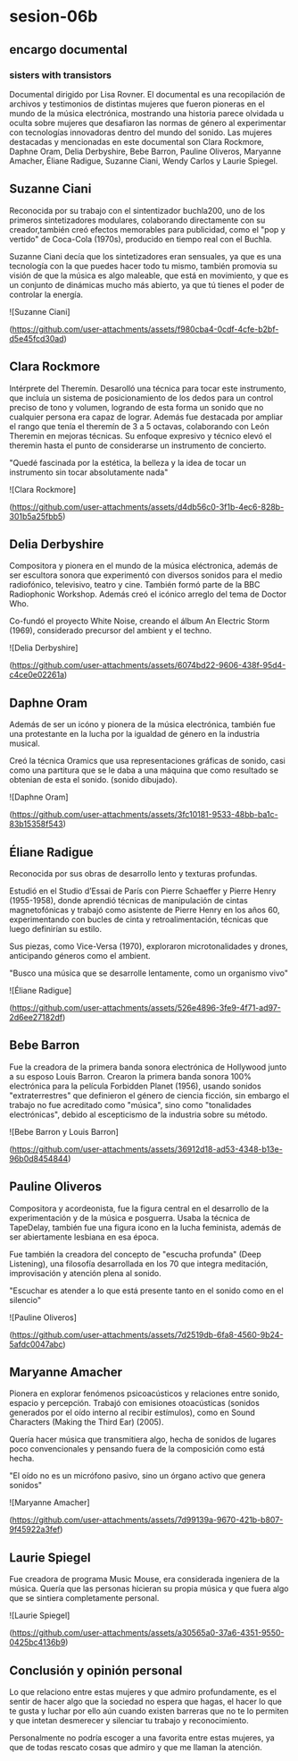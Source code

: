 # sesion-06b
## encargo documental
### sisters with transistors
Documental dirigido por Lisa Rovner. El documental es una recopilación de archivos y testimonios de distintas mujeres que fueron pioneras en el mundo de la música electrónica, mostrando una historia parece olvidada u oculta sobre mujeres que desafiaron las normas de género al experimentar con tecnologías innovadoras dentro del mundo del sonido. Las mujeres destacadas y mencionadas en este documental son Clara Rockmore, Daphne Oram, Delia Derbyshire, Bebe Barron, Pauline Oliveros, Maryanne Amacher, Éliane Radigue, Suzanne Ciani, Wendy Carlos y Laurie Spiegel.

## Suzanne Ciani

Reconocida por su trabajo con el sintentizador buchla200, uno de los primeros sintetizadores modulares, colaborando directamente con su creador,también creó efectos memorables para publicidad, como el "pop y vertido" de Coca-Cola (1970s), producido en tiempo real con el Buchla.

Suzanne Ciani decía que los sintetizadores eran sensuales, ya que es una tecnología con la que puedes hacer todo tu mismo, también promovia su visión de que la música es algo maleable, que está en movimiento, y que es un conjunto de dinámicas mucho más abierto, ya que tú tienes el poder de controlar la energía.

![Suzanne Ciani]

(https://github.com/user-attachments/assets/f980cba4-0cdf-4cfe-b2bf-d5e45fcd30ad)

## Clara Rockmore

Intérprete del Theremín. Desarolló una técnica para tocar este instrumento, que incluía un sistema de  posicionamiento de los dedos para un control preciso de tono y volumen, logrando de esta forma un sonido que no cualquier persona era capaz de lograr. Además fue destacada por ampliar el rango que tenía el theremín de 3 a 5 octavas, colaborando con León Theremin en mejoras técnicas. Su enfoque expresivo y técnico elevó el theremin hasta el punto de considerarse un instrumento de concierto.

"Quedé fascinada por la estética, la belleza y la idea de tocar un instrumento sin tocar absolutamente nada"

![Clara Rockmore]

(https://github.com/user-attachments/assets/d4db56c0-3f1b-4ec6-828b-301b5a25fbb5)

## Delia Derbyshire

Compositora y pionera en el mundo de la música eléctronica, además de ser escultora sonora que experimentó con diversos sonidos para el medio radiofónico, televisivo, teatro y cine. También formó parte de la BBC Radiophonic Workshop. Además creó el icónico arreglo del tema de Doctor Who.

Co-fundó el proyecto White Noise, creando el álbum An Electric Storm (1969), considerado precursor del ambient y el techno.

![Delia Derbyshire]

(https://github.com/user-attachments/assets/6074bd22-9606-438f-95d4-c4ce0e02261a)

## Daphne Oram

Además de ser un icóno y pionera de la música electrónica, también fue una protestante en la lucha por la igualdad de género en la industria musical. 

Creó la técnica Oramics que usa representaciones gráficas de sonido, casi como una partitura que se le daba a una máquina que como resultado se obtenian de esta el sonido. (sonido dibujado).

![Daphne Oram]

(https://github.com/user-attachments/assets/3fc10181-9533-48bb-ba1c-83b15358f543)

## Éliane Radigue

Reconocida por sus obras de desarrollo lento y texturas profundas.

Estudió en el Studio d’Essai de París con Pierre Schaeffer y Pierre Henry (1955-1958), donde aprendió técnicas de manipulación de cintas magnetofónicas y trabajó como asistente de Pierre Henry en los años 60, experimentando con bucles de cinta y retroalimentación, técnicas que luego definirían su estilo.

Sus piezas, como Vice-Versa (1970), exploraron microtonalidades y drones, anticipando géneros como el ambient.

"Busco una música que se desarrolle lentamente, como un organismo vivo"

![Éliane Radigue]

(https://github.com/user-attachments/assets/526e4896-3fe9-4f71-ad97-2d6ee27182df)

## Bebe Barron

Fue la creadora de la primera banda sonora electrónica de Hollywood junto a su esposo Louis Barron. Crearon la primera banda sonora 100% electrónica para la película Forbidden Planet (1956), usando sonidos "extraterrestres" que definieron el género de ciencia ficción, sin embargo el trabajo no fue acreditado como "música", sino como "tonalidades electrónicas", debido al escepticismo de la industria sobre su método.

![Bebe Barron y Louis Barron]

(https://github.com/user-attachments/assets/36912d18-ad53-4348-b13e-96b0d8454844)

## Pauline Oliveros 

Compositora y acordeonista, fue la figura central en el desarrollo de la experimentación y de la música e posguerra. Usaba la técnica de TapeDelay, también fue una figura icono en la lucha feminista, además de ser abiertamente lesbiana en esa época.

Fue también la creadora del concepto de "escucha profunda" (Deep Listening), una filosofía desarrollada en los 70 que integra meditación, improvisación y atención plena al sonido.

"Escuchar es atender a lo que está presente tanto en el sonido como en el silencio"

![Pauline Oliveros]

(https://github.com/user-attachments/assets/7d2519db-6fa8-4560-9b24-5afdc0047abc)

## Maryanne Amacher

Pionera en explorar fenómenos psicoacústicos y relaciones entre sonido, espacio y percepción. Trabajó con emisiones otoacústicas (sonidos generados por el oído interno al recibir estímulos), como en Sound Characters (Making the Third Ear) (2005).

Quería hacer música que transmitiera algo, hecha de sonidos de lugares poco convencionales y pensando fuera de la composición como está hecha.

"El oído no es un micrófono pasivo, sino un órgano activo que genera sonidos"

![Maryanne Amacher]

(https://github.com/user-attachments/assets/7d99139a-9670-421b-b807-9f45922a3fef)

## Laurie Spiegel

Fue creadora de programa Music Mouse, era considerada ingeniera de la música. Quería que las personas hicieran su propia música y que fuera algo que se sintiera completamente personal.

![Laurie Spiegel]

(https://github.com/user-attachments/assets/a30565a0-37a6-4351-9550-0425bc4136b9)

## Conclusión y opinión personal

Lo que relaciono entre estas mujeres y que admiro profundamente, es el sentir de hacer algo que la sociedad no espera que hagas, el hacer lo que te gusta y luchar por ello aún cuando existen barreras que no te lo permiten y que intetan desmerecer y silenciar tu trabajo y reconocimiento.

Personalmente no podría escoger a una favorita entre estas mujeres, ya que de todas rescato cosas que admiro y que me llaman la atención.
